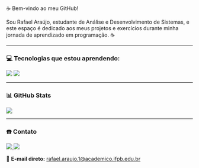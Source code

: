 :coffee: Bem-vindo ao meu GitHub!

Sou Rafael Araújo, estudante de Análise e Desenvolvimento de Sistemas, e este espaço é dedicado aos meus projetos e exercícios durante minha jornada de aprendizado em programação. ☕

---

### :computer: Tecnologias que estou aprendendo:

<div>
  <img src="https://img.shields.io/badge/java-%23ED8B00.svg?style=for-the-badge&logo=openjdk&logoColor=white"/>
  <img src="https://img.shields.io/badge/python-3670A0?style=for-the-badge&logo=python&logoColor=ffdd54"/>
</div>

---

### 📊 GitHub Stats

![](https://github-readme-stats.vercel.app/api/top-langs/?username=rafiss5&hide=html&layout=compact&theme=tokyonight)

---

### :phone: Contato

<div>
  <a href="https://www.linkedin.com/in/rafael-lima-de-araújo-1373162b9/">
    <img src="https://img.shields.io/badge/LinkedIn-0077B5?style=for-the-badge&logo=linkedin&logoColor=white">
  </a>
  <a href="mailto:rafael.araujo.1@academico.ifpb.edu.br">
    <img src="https://img.shields.io/badge/E--mail-D00000?style=for-the-badge&logo=gmail&logoColor=white">
  </a>
</div>

📧 **E-mail direto:** [rafael.araujo.1@academico.ifpb.edu.br](mailto:rafael.araujo.1@academico.ifpb.edu.br)
